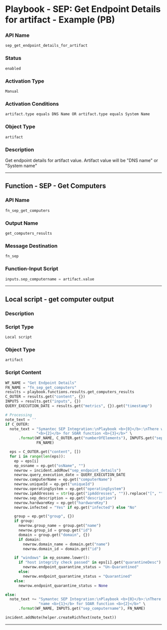<!--
    DO NOT MANUALLY EDIT THIS FILE
    THIS FILE IS AUTOMATICALLY GENERATED WITH resilient-sdk codegen
    Generated with resilient-sdk v51.0.2.2.1096
-->

# Playbook - SEP: Get Endpoint Details for artifact - Example (PB)

### API Name
`sep_get_endpoint_details_for_artifact`

### Status
`enabled`

### Activation Type
`Manual`

### Activation Conditions
`artifact.type equals DNS Name OR artifact.type equals System Name`

### Object Type
`artifact`

### Description
Get endpoint details for artifact value. Artifact value will be "DNS name" or "System name"


---
## Function - SEP - Get Computers

### API Name
`fn_sep_get_computers`

### Output Name
`get_computers_results`

### Message Destination
`fn_sep`

### Function-Input Script
```python
inputs.sep_computername = artifact.value
```

---

## Local script - get computer output

### Description


### Script Type
`Local script`

### Object Type
`artifact`

### Script Content
```python
WF_NAME = "Get Endpoint Details"
FN_NAME = "fn_sep_get_computers"
results = playbook.functions.results.get_computers_results
C_OUTER = results.get("content", {})
INPUTS = results.get("inputs", {})
QUERY_EXECUTION_DATE = results.get("metrics", {}).get("timestamp")

# Processing
note_text = ''
if C_OUTER:
  note_text = "Symantec SEP Integration:\nPlaybook <b>{0}</b>:\nThere were <b>{1}</b> results returned for computer name " \
              "<b>{2}</b> for SOAR function <b>{3}</b>" \
      .format(WF_NAME, C_OUTER.get("numberOfElements"), INPUTS.get("sep_computername"),
              FN_NAME)

  eps = C_OUTER.get("content", [])
  for i in range(len(eps)):
    ep = eps[i]
    ep_osname = ep.get("osName", "")
    newrow = incident.addRow("sep_endpoint_details")
    newrow.query_execution_date = QUERY_EXECUTION_DATE
    newrow.computerName = ep.get("computerName")
    newrow.uniqueId = ep.get("uniqueId")
    newrow.operatingSystem = ep.get("operatingSystem")
    newrow.ipAddresses = str(ep.get("ipAddresses", "")).replace("[", "").replace("]", "").replace("'", "")
    newrow.sep_description = ep.get("description")
    newrow.hardwareKey = ep.get("hardwareKey")
    newrow.infected = "Yes" if ep.get("infected") else "No"

    group = ep.get("group", {})
    if group:
      newrow.group_name = group.get("name")
      newrow.group_id = group.get("id")
      domain = group.get("domain", {})
      if domain:
        newrow.domain_name = domain.get("name")
        newrow.domain_id = domain.get("id")

    if "windows" in ep_osname.lower():
      if "host integrity check passed" in eps[i].get("quarantineDesc").lower():
        newrow.endpoint_quarantine_status = "Un-Quarantined"
      else:
        newrow.endpoint_quarantine_status = "Quarantined"
    else:
      newrow.endpoint_quarantine_status = None

else:
  note_text += "Symantec SEP Integration:\nPlaybook <b>{0}</b>:\nThere were <b>no</b> results returned for computer " \
               "name <b>{1}</b> for SOAR function <b>{2}</b>" \
      .format(WF_NAME, INPUTS.get("sep_computername"), FN_NAME)

incident.addNote(helper.createRichText(note_text))
```

---

